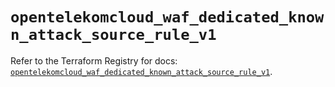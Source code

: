 # `opentelekomcloud_waf_dedicated_known_attack_source_rule_v1`

Refer to the Terraform Registry for docs: [`opentelekomcloud_waf_dedicated_known_attack_source_rule_v1`](https://registry.terraform.io/providers/opentelekomcloud/opentelekomcloud/1.36.31/docs/resources/waf_dedicated_known_attack_source_rule_v1).
